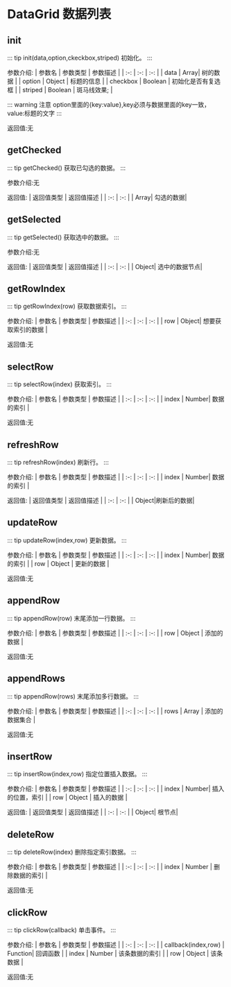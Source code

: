 # DataGrid  数据列表

## init
::: tip init(data,option,ckeckbox,striped)
初始化。
:::

参数介绍:
| 参数名 | 参数类型 | 参数描述 | 
| :-: | :-: | :-: | 
| data | Array| 树的数据 | 
| option  | Object | 标题的信息 | 
| checkbox | Boolean | 初始化是否有复选框 | 
| striped  | Boolean | 斑马线效果; |

::: warning 注意
option里面的{key:value},key必须与数据里面的key一致，value:标题的文字
:::

返回值:无



## getChecked

::: tip getChecked()
获取已勾选的数据。
:::
 
 参数介绍:无

返回值:
| 返回值类型 | 返回值描述 | 
| :-: | :-: | 
| Array| 勾选的数据| 


## getSelected

::: tip getSelected()
获取选中的数据。
:::

参数介绍:无

返回值:
| 返回值类型 | 返回值描述 | 
| :-: | :-: | 
| Object| 选中的数据节点| 


## getRowIndex

::: tip getRowIndex(row)
获取数据索引。
:::

参数介绍:
| 参数名 | 参数类型 | 参数描述 | 
| :-: | :-: | :-: | 
| row  | Object| 想要获取索引的数据 | 

返回值:无 


## selectRow

::: tip selectRow(index)
获取索引。
:::

参数介绍:
| 参数名 | 参数类型 | 参数描述 | 
| :-: | :-: | :-: | 
| index  | Number| 数据的索引 | 

返回值:无


## refreshRow

::: tip refreshRow(index)
刷新行。
:::

参数介绍: 
| 参数名 | 参数类型 | 参数描述 | 
| :-: | :-: | :-: | 
| index  | Number| 数据的索引 | 

返回值:
| 返回值类型 | 返回值描述 | 
| :-: | :-: | 
| Object|刷新后的数据| 


## updateRow

::: tip updateRow(index,row)
更新数据。
:::

参数介绍:
| 参数名 | 参数类型 | 参数描述 | 
| :-: | :-: | :-: | 
| index  | Number| 数据的索引 |
| row   | Object | 更新的数据 | 

返回值:无


## appendRow

::: tip appendRow(row)
末尾添加一行数据。
:::

参数介绍:
| 参数名 | 参数类型 | 参数描述 | 
| :-: | :-: | :-: | 
| row   | Object | 添加的数据 | 

返回值:无


## appendRows

::: tip appendRow(rows)
末尾添加多行数据。
:::

参数介绍:
| 参数名 | 参数类型 | 参数描述 | 
| :-: | :-: | :-: | 
| rows | Array  | 添加的数据集合 | 

返回值:无


## insertRow

::: tip insertRow(index,row)
指定位置插入数据。
:::

参数介绍:
| 参数名 | 参数类型 | 参数描述 | 
| :-: | :-: | :-: | 
| index  | Number| 插入的位置，索引 |
| row   | Object | 插入的数据 | 

返回值:
| 返回值类型 | 返回值描述 | 
| :-: | :-: | 
| Object| 根节点| 



## deleteRow

::: tip deleteRow(index)
删除指定索引数据。
:::

参数介绍:
| 参数名 | 参数类型 | 参数描述 | 
| :-: | :-: | :-: | 
| index  | Number | 删除数据的索引 |

返回值:无


## clickRow 

::: tip clickRow(callback)
单击事件。
:::

参数介绍:
| 参数名 | 参数类型 | 参数描述 | 
| :-: | :-: | :-: | 
| callback(index,row) | Function| 回调函数 | 
| index  | Number | 该条数据的索引 |
| row   | Object | 该条数据 |

返回值:无

